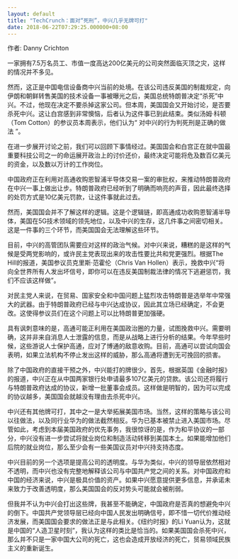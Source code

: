 ```yaml
---
layout: default
title: "TechCrunch：面对“死刑”，中兴几乎无牌可打"
date: 2018-06-22T07:29:25.000000+08:00
---
```


作者: Danny Crichton

一家拥有7.5万名员工、市值一度高达200亿美元的公司突然面临灭顶之灾，这样的情况并不多见。

然而，这正是中国电信设备商中兴当前的处境。在该公司违反美国的制裁规定，向伊朗和朝鲜转售美国的技术设备一事被曝光之后，美国总统特朗普决定“杀死”中兴。不过，他现在决定不要杀掉这家公司。但本周，美国国会又开始讨论，是否要杀死中兴。这让白宫感到非常懊恼，后者认为这件事已到此结束。类似汤姆·科顿（Tom Cotton）的参议员本周表示，他们认为“ 对中兴的行为判死刑是正确的做法 ”。

在进一步展开讨论之前，我们可以回顾下事情经过。美国国会和白宫正在就中国最重要科技公司之一的命运展开政治上的讨价还价，最终决定可能将危及数百亿美元的资金，以及数以万计的工作岗位。

中国政府正在利用对高通收购恩智浦半导体交易一案的审批权，来推动特朗普政府在中兴一事上做出让步。特朗普政府已经听到了明确而响亮的声音，因此最终选择的处罚方式是10亿美元罚款，让这件事就此过去。

然而，美国国会并不了解这样的逻辑。这是个逻辑链，即高通成功收购恩智浦半导体，美国在5G技术领域的领先地位，以及中兴的生存，这几件事之间密切相关。这是一件事的三个环节，而美国国会无法理解这些环节。

目前，中兴的高管团队需要应对这样的政治气候。对中兴来说，糟糕的是这样的气候是受两党影响的，或许民主党表现出来的攻击性要比共和党更强烈。根据The Hill的报道，美国参议员克里斯·范霍伦（Chris Van Hollen）表示，挽救中兴“将向全世界所有人发出坏信号，即你可以在违反美国制裁法律的情况下逃避惩罚，我们不应该这样做”。

对民主党人来说，在贸易、国家安全和中国问题上猛烈攻击特朗普是选举年中常强大的武器。由于特朗普政府已经与中兴达成协议，因此其立场已经确定，不会更改。这使得参议员们在这个问题上可以比特朗普更加强硬。

具有讽刺意味的是，高通可能正利用在美国政治圈的力量，试图挽救中兴。需要明确，这并非来自消息人士泄露的信息，而是从战略上进行分析的结果。今年早些时候，这些游说人士保护高通，应对了博通的敌意收购。目前，高通可以尝试向国会表明，如果立法机构不停止发出这样的威胁，那么高通将遭到无可挽回的损害。

除了中国政府的直接干预之外，中兴能打的牌很少。首先，根据英国《金融时报》的报道，中兴正在从中国两家银行处申请最多107亿美元的贷款。该公司还将履行与特朗普政府达成的协议，新增一批董事会成员。这样做是明智的，因为可以完成的协议越多，美国国会就越没有理由去杀死中兴。

中兴还有其他牌可打，其中之一是大举拓展美国市场。当然，这样的策略与该公司以往做法，以及同行业华为的做法截然相反。华为已基本被禁止进入美国市场。尽管如此，考虑到本届美国政府的优先事务，我很惊讶的是，作为和平协议的一部分，中兴没有进一步尝试将就业岗位和制造活动转移到美国本土。如果能增加他们后院的就业岗位，那么至少会有一些美国议员对中兴持支持态度。

中兴目前的另一个选项是提高公司的透明度。与华为类似，中兴的领导层依然相对不透明，而中兴也没有完整地解释该公司与中国共产党之间的关系。对中国政府和中国的经济来说，中兴是极具价值的资产。如果中兴愿意提供更多信息，并承诺未来致力于改善透明度，那么美国国会的反对势头可能就会被削弱。

但我并不认为中兴会打出这些牌，我甚至不能确定，中国政府是否真的想避免中兴的倒下。中国共产党领导层已经向中国人民发出明确信号，即不惜一切代价推动经济发展，而美国国会要求的做法正是与此相关。《纽约时报》的Li Yuan认为，这就是中国的“人造卫星时刻”，我认为这样的类比是恰当的。如果美国国会杀死中兴，那么并不只是一家中国大公司的死亡，这也会造成开放经济的死亡，贸易领域民族主义的重新诞生。

